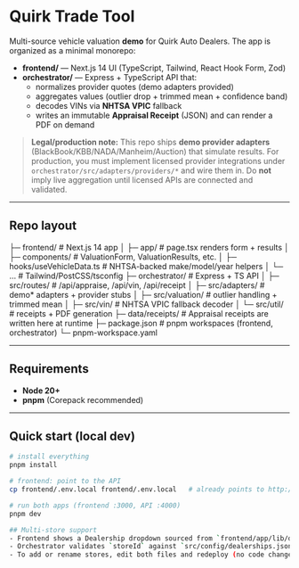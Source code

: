 # Quirk Trade Tool

Multi-source vehicle valuation **demo** for Quirk Auto Dealers. The app is organized as a minimal monorepo:

- **frontend/** — Next.js 14 UI (TypeScript, Tailwind, React Hook Form, Zod)
- **orchestrator/** — Express + TypeScript API that:
  - normalizes provider quotes (demo adapters provided)
  - aggregates values (outlier drop + trimmed mean + confidence band)
  - decodes VINs via **NHTSA VPIC** fallback
  - writes an immutable **Appraisal Receipt** (JSON) and can render a PDF on demand

> **Legal/production note:** This repo ships **demo provider adapters** (BlackBook/KBB/NADA/Manheim/Auction) that simulate results. For production, you must implement licensed provider integrations under `orchestrator/src/adapters/providers/*` and wire them in. Do **not** imply live aggregation until licensed APIs are connected and validated.

---

## Repo layout

├─ frontend/ # Next.js 14 app
│ ├─ app/ # page.tsx renders form + results
│ ├─ components/ # ValuationForm, ValuationResults, etc.
│ ├─ hooks/useVehicleData.ts # NHTSA-backed make/model/year helpers
│ └─ … # Tailwind/PostCSS/tsconfig
├─ orchestrator/ # Express + TS API
│ ├─ src/routes/ # /api/appraise, /api/vin, /api/receipt
│ ├─ src/adapters/ # demo* adapters + provider stubs
│ ├─ src/valuation/ # outlier handling + trimmed mean
│ ├─ src/vin/ # NHTSA VPIC fallback decoder
│ └─ src/util/ # receipts + PDF generation
├─ data/receipts/ # Appraisal receipts are written here at runtime
├─ package.json # pnpm workspaces (frontend, orchestrator)
└─ pnpm-workspace.yaml


---

## Requirements

- **Node 20+**
- **pnpm** (Corepack recommended)

---

## Quick start (local dev)

```bash
# install everything
pnpm install

# frontend: point to the API
cp frontend/.env.local frontend/.env.local   # already points to http://localhost:4000

# run both apps (frontend :3000, API :4000)
pnpm dev

## Multi-store support
- Frontend shows a Dealership dropdown sourced from `frontend/app/lib/dealerships.ts`.
- Orchestrator validates `storeId` against `src/config/dealerships.json` and stamps it on the receipt (JSON + PDF).
- To add or rename stores, edit both files and redeploy (no code changes required).
